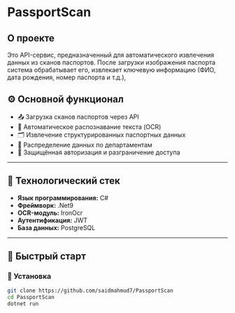 # PassportScan

## О проекте
Это API-сервис, предназначенный для автоматического извлечения данных из сканов паспортов. После загрузки изображения паспорта система обрабатывает его, извлекает ключевую информацию (ФИО, дата рождения, номер паспорта и т.д.),

## ⚙️ Основной функционал

- 📤 Загрузка сканов паспортов через API
- 🧠 Автоматическое распознавание текста (OCR)
- 🗂️ Извлечение структурированных паспортных данных
- 🏢 Распределение данных по департаментам
- 🔐 Защищённая авторизация и разграничение доступа

---

## 🧱 Технологический стек

- **Язык программирования:** C#
- **Фреймворк:** .Net9
- **OCR-модуль:** IronOcr
- **Аутентификация:** JWT
- **База данных:** PostgreSQL

---

## 🚀 Быстрый старт

### 🔧 Установка

```bash
git clone https://github.com/saidmahmud7/PassportScan
cd PassportScan
dotnet run
